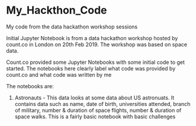 # My_Hackthon_Code
My code from the data hackathon workshop sessions

Initial Jupyter Notebook is from a data hackathon workshop hosted by count.co in London on 20th Feb 2019. The workshop was based on space data. 

Count.co provided some Jupyter Notebooks with some initial code to get started. The notebooks here clearly label what code was provided by count.co and what code was written by me

The notebooks are:
1. Astronauts - This data looks at some data about US astronuats. It contains data such as name, date of birth, universities attended, branch of military, number & duration of space flights, number & duration of space walks. This is a fairly basic notebook with basic challenges
